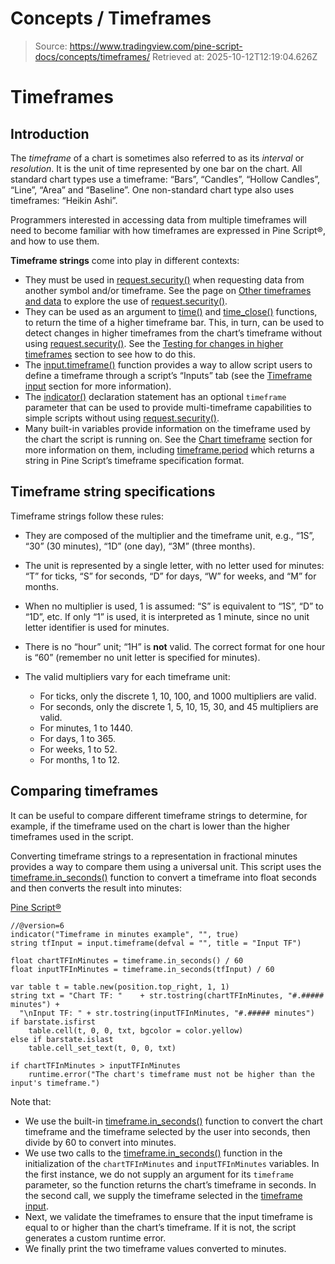 # Concepts / Timeframes

> Source: https://www.tradingview.com/pine-script-docs/concepts/timeframes/
> Retrieved at: 2025-10-12T12:19:04.626Z

# Timeframes

## Introduction

The *timeframe* of a chart is sometimes also referred to as its *interval* or *resolution*. It is the unit of time represented by one bar on the chart. All standard chart types use a timeframe: “Bars”, “Candles”, “Hollow Candles”, “Line”, “Area” and “Baseline”. One non-standard chart type also uses timeframes: “Heikin Ashi”.

Programmers interested in accessing data from multiple timeframes will need to become familiar with how timeframes are expressed in Pine Script®, and how to use them.

**Timeframe strings** come into play in different contexts:

-   They must be used in [request.security()](https://www.tradingview.com/pine-script-reference/v6/#fun_request.security) when requesting data from another symbol and/or timeframe. See the page on [Other timeframes and data](https://www.tradingview.com/pine-script-docs/concepts/other-timeframes-and-data/) to explore the use of [request.security()](https://www.tradingview.com/pine-script-reference/v6/#fun_request.security).
-   They can be used as an argument to [time()](https://www.tradingview.com/pine-script-reference/v6/#fun_time) and [time\_close()](https://www.tradingview.com/pine-script-reference/v6/#fun_time_close) functions, to return the time of a higher timeframe bar. This, in turn, can be used to detect changes in higher timeframes from the chart’s timeframe without using [request.security()](https://www.tradingview.com/pine-script-reference/v6/#fun_request.security). See the [Testing for changes in higher timeframes](https://www.tradingview.com/pine-script-docs/concepts/time/#testing-for-changes-in-higher-timeframes) section to see how to do this.
-   The [input.timeframe()](https://www.tradingview.com/pine-script-reference/v6/#fun_input.timeframe) function provides a way to allow script users to define a timeframe through a script’s “Inputs” tab (see the [Timeframe input](https://www.tradingview.com/pine-script-docs/concepts/inputs/#timeframe-input) section for more information).
-   The [indicator()](https://www.tradingview.com/pine-script-reference/v6/#fun_indicator) declaration statement has an optional `timeframe` parameter that can be used to provide multi-timeframe capabilities to simple scripts without using [request.security()](https://www.tradingview.com/pine-script-reference/v6/#fun_request.security).
-   Many built-in variables provide information on the timeframe used by the chart the script is running on. See the [Chart timeframe](https://www.tradingview.com/pine-script-docs/concepts/chart-information/#chart-timeframe) section for more information on them, including [timeframe.period](https://www.tradingview.com/pine-script-reference/v6/#var_timeframe.period) which returns a string in Pine Script’s timeframe specification format.

## Timeframe string specifications

Timeframe strings follow these rules:

-   They are composed of the multiplier and the timeframe unit, e.g., “1S”, “30” (30 minutes), “1D” (one day), “3M” (three months).
    
-   The unit is represented by a single letter, with no letter used for minutes: “T” for ticks, “S” for seconds, “D” for days, “W” for weeks, and “M” for months.
    
-   When no multiplier is used, 1 is assumed: “S” is equivalent to “1S”, “D” to “1D”, etc. If only “1” is used, it is interpreted as 1 minute, since no unit letter identifier is used for minutes.
    
-   There is no “hour” unit; “1H” is **not** valid. The correct format for one hour is “60” (remember no unit letter is specified for minutes).
    
-   The valid multipliers vary for each timeframe unit:
    
    -   For ticks, only the discrete 1, 10, 100, and 1000 multipliers are valid.
    -   For seconds, only the discrete 1, 5, 10, 15, 30, and 45 multipliers are valid.
    -   For minutes, 1 to 1440.
    -   For days, 1 to 365.
    -   For weeks, 1 to 52.
    -   For months, 1 to 12.

## Comparing timeframes

It can be useful to compare different timeframe strings to determine, for example, if the timeframe used on the chart is lower than the higher timeframes used in the script.

Converting timeframe strings to a representation in fractional minutes provides a way to compare them using a universal unit. This script uses the [timeframe.in\_seconds()](https://www.tradingview.com/pine-script-reference/v6/#fun_timeframe.in_seconds) function to convert a timeframe into float seconds and then converts the result into minutes:

[Pine Script®](https://tradingview.com/pine-script-docs)

```pine
//@version=6
indicator("Timeframe in minutes example", "", true)
string tfInput = input.timeframe(defval = "", title = "Input TF")

float chartTFInMinutes = timeframe.in_seconds() / 60
float inputTFInMinutes = timeframe.in_seconds(tfInput) / 60

var table t = table.new(position.top_right, 1, 1)
string txt = "Chart TF: "    + str.tostring(chartTFInMinutes, "#.##### minutes") + 
  "\nInput TF: " + str.tostring(inputTFInMinutes, "#.##### minutes")
if barstate.isfirst
    table.cell(t, 0, 0, txt, bgcolor = color.yellow)
else if barstate.islast
    table.cell_set_text(t, 0, 0, txt)

if chartTFInMinutes > inputTFInMinutes
    runtime.error("The chart's timeframe must not be higher than the input's timeframe.")
```

Note that:

-   We use the built-in [timeframe.in\_seconds()](https://www.tradingview.com/pine-script-reference/v6/#fun_timeframe.in_seconds) function to convert the chart timeframe and the timeframe selected by the user into seconds, then divide by 60 to convert into minutes.
-   We use two calls to the [timeframe.in\_seconds()](https://www.tradingview.com/pine-script-reference/v6/#fun_timeframe.in_seconds) function in the initialization of the `chartTFInMinutes` and `inputTFInMinutes` variables. In the first instance, we do not supply an argument for its `timeframe` parameter, so the function returns the chart’s timeframe in seconds. In the second call, we supply the timeframe selected in the [timeframe input](https://www.tradingview.com/pine-script-docs/concepts/inputs/#timeframe-input).
-   Next, we validate the timeframes to ensure that the input timeframe is equal to or higher than the chart’s timeframe. If it is not, the script generates a custom runtime error.
-   We finally print the two timeframe values converted to minutes.
